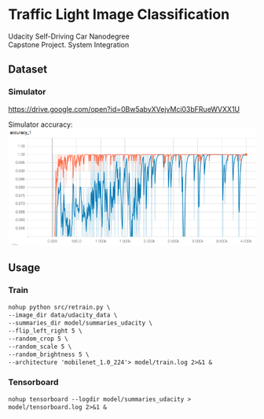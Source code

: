 # Traffic Light Image Classification  
Udacity Self-Driving Car Nanodegree  
Capstone Project. System Integration  

## Dataset
### Simulator 
https://drive.google.com/open?id=0Bw5abyXVejvMci03bFRueWVXX1U
  
Simulator accuracy: 
![accuracy](model/sim_accuracy.png)

## Usage
### Train 

```
nohup python src/retrain.py \
--image_dir data/udacity_data \
--summaries_dir model/summaries_udacity \
--flip_left_right 5 \
--random_crop 5 \
--random_scale 5 \
--random_brightness 5 \
--architecture 'mobilenet_1.0_224'> model/train.log 2>&1 &
```

### Tensorboard

```
nohup tensorboard --logdir model/summaries_udacity > model/tensorboard.log 2>&1 &
```
